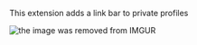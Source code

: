This extension adds a link bar to private profiles

![the image was removed from IMGUR](https://imgur.com/OZio03B)
